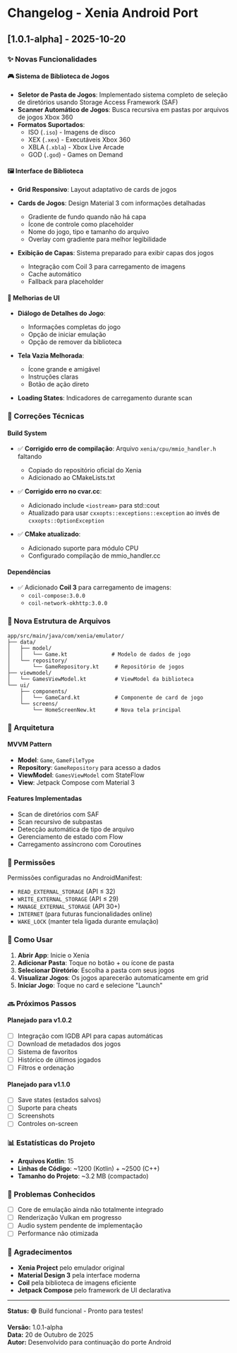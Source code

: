 # Changelog - Xenia Android Port

## [1.0.1-alpha] - 2025-10-20

### ✨ Novas Funcionalidades

#### 🎮 Sistema de Biblioteca de Jogos
- **Seletor de Pasta de Jogos**: Implementado sistema completo de seleção de diretórios usando Storage Access Framework (SAF)
- **Scanner Automático de Jogos**: Busca recursiva em pastas por arquivos de jogos Xbox 360
- **Formatos Suportados**:
  - ISO (`.iso`) - Imagens de disco
  - XEX (`.xex`) - Executáveis Xbox 360
  - XBLA (`.xbla`) - Xbox Live Arcade
  - GOD (`.god`) - Games on Demand

#### 🖼️ Interface de Biblioteca
- **Grid Responsivo**: Layout adaptativo de cards de jogos
- **Cards de Jogos**: Design Material 3 com informações detalhadas
  - Gradiente de fundo quando não há capa
  - Ícone de controle como placeholder
  - Nome do jogo, tipo e tamanho do arquivo
  - Overlay com gradiente para melhor legibilidade

- **Exibição de Capas**: Sistema preparado para exibir capas dos jogos
  - Integração com Coil 3 para carregamento de imagens
  - Cache automático
  - Fallback para placeholder

#### 🎨 Melhorias de UI
- **Diálogo de Detalhes do Jogo**: 
  - Informações completas do jogo
  - Opção de iniciar emulação
  - Opção de remover da biblioteca
  
- **Tela Vazia Melhorada**:
  - Ícone grande e amigável
  - Instruções claras
  - Botão de ação direto

- **Loading States**: Indicadores de carregamento durante scan

### 🔧 Correções Técnicas

#### Build System
- ✅ **Corrigido erro de compilação**: Arquivo `xenia/cpu/mmio_handler.h` faltando
  - Copiado do repositório oficial do Xenia
  - Adicionado ao CMakeLists.txt
  
- ✅ **Corrigido erro no cvar.cc**: 
  - Adicionado include `<iostream>` para std::cout
  - Atualizado para usar `cxxopts::exceptions::exception` ao invés de `cxxopts::OptionException`

- ✅ **CMake atualizado**:
  - Adicionado suporte para módulo CPU
  - Configurado compilação de mmio_handler.cc

#### Dependências
- ✅ Adicionado **Coil 3** para carregamento de imagens:
  - `coil-compose:3.0.0`
  - `coil-network-okhttp:3.0.0`

### 📁 Nova Estrutura de Arquivos

```
app/src/main/java/com/xenia/emulator/
├── data/
│   ├── model/
│   │   └── Game.kt              # Modelo de dados de jogo
│   └── repository/
│       └── GameRepository.kt     # Repositório de jogos
├── viewmodel/
│   └── GamesViewModel.kt         # ViewModel da biblioteca
└── ui/
    ├── components/
    │   └── GameCard.kt           # Componente de card de jogo
    └── screens/
        └── HomeScreenNew.kt      # Nova tela principal
```

### 🎯 Arquitetura

#### MVVM Pattern
- **Model**: `Game`, `GameFileType`
- **Repository**: `GameRepository` para acesso a dados
- **ViewModel**: `GamesViewModel` com StateFlow
- **View**: Jetpack Compose com Material 3

#### Features Implementadas
- Scan de diretórios com SAF
- Scan recursivo de subpastas
- Detecção automática de tipo de arquivo
- Gerenciamento de estado com Flow
- Carregamento assíncrono com Coroutines

### 📱 Permissões

Permissões configuradas no AndroidManifest:
- `READ_EXTERNAL_STORAGE` (API ≤ 32)
- `WRITE_EXTERNAL_STORAGE` (API ≤ 29)
- `MANAGE_EXTERNAL_STORAGE` (API 30+)
- `INTERNET` (para futuras funcionalidades online)
- `WAKE_LOCK` (manter tela ligada durante emulação)

### 🚀 Como Usar

1. **Abrir App**: Inicie o Xenia
2. **Adicionar Pasta**: Toque no botão + ou ícone de pasta
3. **Selecionar Diretório**: Escolha a pasta com seus jogos
4. **Visualizar Jogos**: Os jogos aparecerão automaticamente em grid
5. **Iniciar Jogo**: Toque no card e selecione "Launch"

### 🔜 Próximos Passos

#### Planejado para v1.0.2
- [ ] Integração com IGDB API para capas automáticas
- [ ] Download de metadados dos jogos
- [ ] Sistema de favoritos
- [ ] Histórico de últimos jogados
- [ ] Filtros e ordenação

#### Planejado para v1.1.0
- [ ] Save states (estados salvos)
- [ ] Suporte para cheats
- [ ] Screenshots
- [ ] Controles on-screen

### 📊 Estatísticas do Projeto

- **Arquivos Kotlin**: 15
- **Linhas de Código**: ~1200 (Kotlin) + ~2500 (C++)
- **Tamanho do Projeto**: ~3.2 MB (compactado)

### 🐛 Problemas Conhecidos

- [ ] Core de emulação ainda não totalmente integrado
- [ ] Renderização Vulkan em progresso
- [ ] Audio system pendente de implementação
- [ ] Performance não otimizada

### 🙏 Agradecimentos

- **Xenia Project** pelo emulador original
- **Material Design 3** pela interface moderna
- **Coil** pela biblioteca de imagens eficiente
- **Jetpack Compose** pelo framework de UI declarativa

---

**Status:** 🟢 Build funcional - Pronto para testes!

**Versão:** 1.0.1-alpha  
**Data:** 20 de Outubro de 2025  
**Autor:** Desenvolvido para continuação do porte Android
